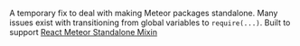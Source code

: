 A temporary fix to deal with making Meteor packages standalone.  Many issues exist with transitioning from global variables to `require(...)`.  Built to support [React Meteor Standalone Mixin](https://www.npmjs.com/package/meteor-standalone-react-mixin)